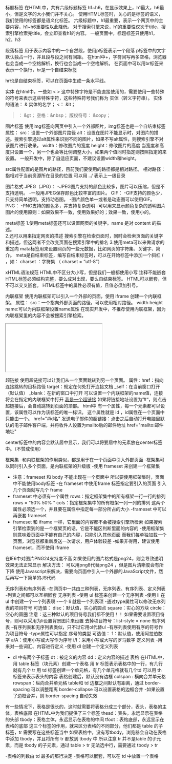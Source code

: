 标题标签
在HTML中，共有六级标题标签 h1~h6，在显示效果上，h1最大，h6最小，但是文字的大小我们并不关心。
使用HTML标签时，关心的是标签的语义，我们使用的标签都是语义化标签。
六级标题中，h1最重要，表示一个网页中的主要内容，h1~h6重要性以此降低。
对于搜索引擎来说，h1的重要性仅次于title，搜索引擎检索完title，会立即查看h1的内容。
一般页面中，标题标签只使用h1，h2，h3

段落标签
用于表示内容中的一个自然段，使用p标签表示一个段落
p标签中的文字默认独占一行，并且段与段之间有间距。
在html中+，字符间写再多空格，浏览器也会当成一个空格解析，换行也会当成一个空格解析。
在页面中可以用br标签来表示一个换行，br是一个自结束标签

hr也是自结束标签，可以在页面中生成一条水平线。

实体
在html中，一些如 < > 这中特殊字符是不能直接使用的，需要使用一些特殊的符号来表示这些特殊字符，这些特殊符号我们称为 实体（转义字符串）。
实体的语法： & 实体的名字；
<： &lt；
>： &gt；
空格：&nbsp；
版权符号： &copy；

图片标签
使用img标签向网页中引入一个外部图片，img标签也是一个自结束标签
属性： 
src：设置一个外部图片路径
alt：设置在图片不能显示时，对图片的描述。搜索引擎通过alt属性来识别不同的图片，如果不写alt属性，则搜索引擎不对该图片进行收录。
width：修改图片的宽度
height：修改图片的高度
当宽度和高度只设置一个，另一个也会等比例调整大小。如果两个值同时指定则按照指定的来设置。 
一般开发中，除了自适应页面，不建议设置width和height。

src属性配置的是图片的路径，目前我们要使用的路径都是相对路径。
相对路径：指相对于当前资源所在目录的位置
可以用 ../ 表示上一级目录

图片格式
JPEG（JPG）：
-JPEG图片支持的颜色比较多，图片可以压缩，但是不支持透明。
-一般用JPEG保存颜色比较丰富的图片。
GIF：
-GIF支持的颜色少，只支持简单透明，支持动态图。
-图片颜色单一或者是动态图可以使用GIF。
PNG：
-PNG支持的颜色多，并支持复杂透明
-可以用来显示颜色复杂的透明图片
图片的使用原则：如果效果不一致，使用效果好的；效果一致，使用小的。

meta标签
1.使用meta标签还可以设置网页的关键字。name 是对 content 的描述。
<meta name="keywords" content="html5，前端，java" />	
2.还可以用来指定网页的描述
<meta name="description" content="发布h5，前端相关信息" />
搜索引擎在检索页面时，同时会检索页面的关键字和描述，但这两者不会改变页面在搜索引擎中的排名
3.使用meta可以来做请求的重定向
<meta http-equiv="refresh" content="5(秒数);url=http://baidu.com" />
mata标签用来设置网页的一些元数据，比如网页的字符集、关键字、简介。
meta是自结束标签，编写自结束标签时，可以在开始标签中添加一个斜杠 / ，如： <meta />
charset ：字符集 （ charset = “utf-8”）

xHTML语法规范
HTML中不区分大小写，但是我们一般都使用小写
注释不能嵌套
HTML标签必须结构完整，要么成对出现，要么自结束标签。
HTML可以嵌套，但不可以交叉嵌套。
HTML标签中的属性必须有值，且值必须加引号。

内联框架
使用内联框架可以引入一个外部的页面，使用 iframe 创建一个内联框架。
属性：
src：一个指向外部页面的路径，可以使用相对路径。
width
height
name:可以为内联框架设置name属性
在现实开发中，不推荐使用内联框架，因为内联框架里的内容不会被搜索引擎检索。
<iframe src="demo.html" name=" "> </iframe>

超链接
使用超链接可以让我们从一个页面跳转到另一个页面。
属性 : 
href：指向连接跳转的目标路径
target：规定在何处打开连接文档
_self：在当前窗口打开（默认值）
_blank：在新的窗口中打开
可以设置一个内联框架的name值，连接将会在指定的内联框架中打开
<a href="http://baidu.com" target="_blank">我是一个超链接</a>
如果将链接地址设置为”#“，则点击超链接后，会自动跳转到页面的顶部。
html中										有一个属性，每一个元素都可以设置，该属性可以作为该标签的唯一标识。
这个属性就是 id ，id属性在一个页面中只能由一个。
href="#id名"
发送电子邮件的超链接：点击之后自动打开电脑里默认的电子邮件客户端，并将收件人设置为mailto后的邮件地址
href="mailto:邮件地址"

center标签中的内容会默认居中显示，我们可以将要居中的元素放在center标签中。（不赞成使用）


框架集
-和内联框架的作用类似，都是用于在一个页面中引入外部页面
-框架集可以同时引入多个页面，是内联框架的升级版
-使用 frameset 来创建一个框架集 
- 注意：frameset 和 body 不能出现在一个页面中
所以要使用框架集时，页面中不能使用body标签
-在 frameset 中使用frame 标签指定要引入的页面
引入几个页面就写几个 frame
- frameset 中必须有一个属性
rows：指定框架集中的所有框架一行一行的排列  rows = "50%  50% "
cols：指定框架集中的所有框架一列一列的排列 
这两个属性必须选一个，并且要在属性中指定每一部分所占的大小
-frameset 中可以再嵌套 frameset
- frameset 和 iframe 一样，它里面的内容都不会被搜索引擎所检索
如果搜索引擎检索到的是一个框架页的话，它是不能区判断里面的内容的
-使用框架集则意味着页面中不能有自己的内容，只能引入其他页面
而我们每单独加载一个页面，浏览器都重新发送一次请求，用户体验较差
-如果非得用，建议使用 frameset，而不使用 iframe

在IE6中对图片PNG24支持度不高
如果使用的图片格式是png24，则会导致透明效果无法正常显示
解决方法：
可以用png8代替png24 ，但是图片清晰度会有所下降
使用Javascript来解决，需要向页面中引入一个外部的JavaScript文件，然后再写一下简单的JS代码



无序列表和有序列表
-在网页中一共由三种列表，无序列表、有序列表、定义列表
-列表之间都可以互相嵌套
无序列表
-使用 ul 标签来创建一个无序列表
-使用 li 在 ul 中创建一个一个列表项
-一个 li 就是一个列表项
-通过type属性可以修改无序列表的项目符号
可选值：
disc：默认值，实心的圆点
square：实心的方块
circle：空心的圆圈
注意：这三种默认的项目符号我们都不使用！！
如果需要设置项目符号，则可以采用为li设置背景图片来设置
去掉项目符号：list-style = none
有序列表
-有序列表和无序列表类似，只不过它用ol代替ul
-有序列表使用有序的符号作为项目符号
-type属性可以指定 序号的类型
可选值：
1：默认值，使用阿拉伯数字
a/A：使用小写或大写作为序号
i/I：采用小写或大写的罗马数字
定义列表
-用来对一些词汇、内容进行定义
-使用 dl 创建一个定义列表
- dl 中有两个子标签
dt：被定义的内容
dd：定义内容的描述
表格
在HTML中，用 table 标签（块元素）创建一个表格
用 tr 标签表示表格中的一行，有几行就有几个 tr
用 td 标签创建一个单元格，有几个单元格就有几个td
可以用 th 标签来表示表头的内容
表格创建后，默认没有边框
colspan : 横向合并单元格
rowspan：纵向合并单元格
table和 td 边框之间默认有距离，通过 border-spacing 可以调整距离
border-collapse 可以设置表格的边框合并
-如果设置了边框合并，则 border-spacing 自动失效

有一些情况下，表格是很长的，这时就需要将表格分成三个部分，表头，表格的主体，表格底部
在HTML中为我们提供了三个标签
thead：表头，永远显示在表格的头部
tbody：表格主体，永远显示在表格的中间
tfoot：表格底部，永远显示在表格的底部
这三个标签的作用，就来区分表格的不同部分，他们都是 table 的子标签，tr 需要写在这些标签当中
如果表格中，没有写tbody，浏览器会自动在表格中添加 tbody，并且将所有 tr 都放到 tbody 中
所以注意 tr 并不是table 的子元素，而是 tbody 的子元素，通过 table > tr 无法选中行，需要通过 tbody > tr 

-表格的列数由 td 最多的那行决定
-表格可以嵌套，可以在 td 中放置一个表格








